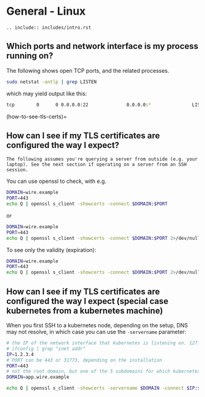 # General - Linux

```{eval-rst}
.. include:: includes/intro.rst
```

## Which ports and network interface is my process running on?

The following shows open TCP ports, and the related processes.

```sh
sudo netstat -antlp | grep LISTEN
```

which may yield output like this:

```sh
tcp        0      0 0.0.0.0:22              0.0.0.0:*               LISTEN      1536/sshd
```

(how-to-see-tls-certs)=

## How can I see if my TLS certificates are configured the way I expect?

```{note}
The following assumes you're querying a server from outside (e.g. your laptop). See the next section if operating on a server from an SSH session.
```

You can use openssl to check, with e.g.

```sh
DOMAIN=wire.example
PORT=443
echo Q | openssl s_client -showcerts -connect $DOMAIN:$PORT
```

or

```sh
DOMAIN=wire.example
PORT=443
echo Q | openssl s_client -showcerts -connect $DOMAIN:$PORT 2>/dev/null | openssl x509 -inform pem -noout -text
```

To see only the validity (expiration):

```sh
DOMAIN=wire.example
PORT=443
echo Q | openssl s_client -showcerts -connect $DOMAIN:$PORT 2>/dev/null | openssl x509 -inform pem -noout -text | grep Validity -A 2
```

## How can I see if my TLS certificates are configured the way I expect (special case kubernetes from a kubernetes machine)

When you first SSH to a kubernetes node, depending on the setup, DNS may not resolve, in which case you can use the `-servername` parameter:

```sh
# the IP of the network interface that kubernetes is listening on. 127.0.0.1 may or may not work depending on the installation. It's one of those from
# ifconfig | grep "inet addr"
IP=1.2.3.4
# PORT can be 443 or 31773, depending on the installation
PORT=443
# not the root domain, but one of the 5 subdomains for which kubernetes is serving traffic
DOMAIN=app.wire.example

echo Q | openssl s_client -showcerts -servername $DOMAIN -connect $IP:$PORT 2>/dev/null | openssl x509 -inform pem -noout -text | grep Validity -A 2
```
